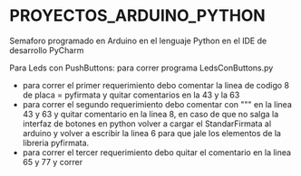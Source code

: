 # PROYECTOS_ARDUINO_PYTHON
Semaforo programado en Arduino en el lenguaje Python en el IDE de desarrollo PyCharm

Para Leds con PushButtons: 
para correr programa LedsConButtons.py
- para correr el primer requerimiento debo comentar la linea de codigo 8 de placa = pyfirmata y quitar comentarios en la 43 y la 63
- para correr el segundo requerimiento debo comentar con """ en la linea 43 y 63 y quitar comentario en la linea 8,
  en caso de que no salga la interfaz de botones en python volver a cargar el StandarFirmata al arduino y volver a
  escribir la linea 6 para que jale los elementos de la libreria pyfirmata.
- para correr el tercer requerimiento debo quitar el comentario en la linea 65 y 77 y correr
